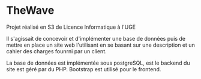 # TheWave

Projet réalisé en S3 de Licence Informatique à l'UGE

Il s'agissait de concevoir et d'implémenter une base de données puis de mettre en place
un site web l'utilisant en se basant sur une description et un cahier des charges founrni
par un client.

La base de données est implémentée sous postgreSQL, est le backend du site est géré par du PHP.
Bootstrap est utilisé pour le frontend.
